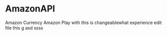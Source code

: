 # AmazonAPI
Amazon Currency
Amazon Play with
this is 
changeablewhat
experience
edit file
this
g
asd
ssss
